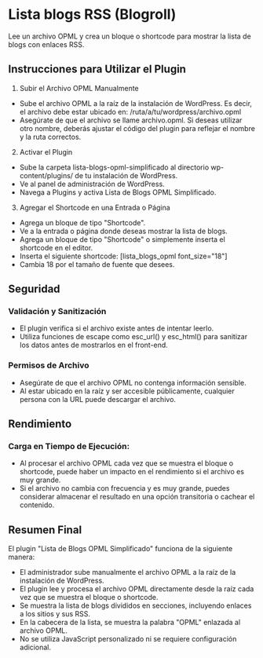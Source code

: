 # Lista blogs RSS (Blogroll)
Lee un archivo OPML y crea un bloque o shortcode para mostrar la lista de blogs con enlaces RSS.
## Instrucciones para Utilizar el Plugin
1. Subir el Archivo OPML Manualmente
- Sube el archivo OPML a la raíz de la instalación de WordPress. Es decir, el archivo debe estar ubicado en:
/ruta/a/tu/wordpress/archivo.opml
- Asegúrate de que el archivo se llame archivo.opml. Si deseas utilizar otro nombre, deberás ajustar el código del plugin para reflejar el nombre y la ruta correctos.
2. Activar el Plugin
- Sube la carpeta lista-blogs-opml-simplificado al directorio wp-content/plugins/ de tu instalación de WordPress.
- Ve al panel de administración de WordPress.
- Navega a Plugins y activa Lista de Blogs OPML Simplificado.
3. Agregar el Shortcode en una Entrada o Página
- Agrega un bloque de tipo "Shortcode".
- Ve a la entrada o página donde deseas mostrar la lista de blogs.
- Agrega un bloque de tipo "Shortcode" o simplemente inserta el shortcode en el editor.
- Inserta el siguiente shortcode:
[lista_blogs_opml font_size="18"]
- Cambia 18 por el tamaño de fuente que desees.
## Seguridad
### Validación y Sanitización
- El plugin verifica si el archivo existe antes de intentar leerlo.
- Utiliza funciones de escape como esc_url() y esc_html() para sanitizar los datos antes de mostrarlos en el front-end.
### Permisos de Archivo
- Asegúrate de que el archivo OPML no contenga información sensible.
- Al estar ubicado en la raíz y ser accesible públicamente, cualquier persona con la URL puede descargar el archivo.
## Rendimiento
### Carga en Tiempo de Ejecución:
- Al procesar el archivo OPML cada vez que se muestra el bloque o shortcode, puede haber un impacto en el rendimiento si el archivo es muy grande.
- Si el archivo no cambia con frecuencia y es muy grande, puedes considerar almacenar el resultado en una opción transitoria o cachear el contenido.
## Resumen Final
El plugin "Lista de Blogs OPML Simplificado" funciona de la siguiente manera:
- El administrador sube manualmente el archivo OPML a la raíz de la instalación de WordPress.
- El plugin lee y procesa el archivo OPML directamente desde la raíz cada vez que se muestra el bloque o shortcode.
- Se muestra la lista de blogs divididos en secciones, incluyendo enlaces a los sitios y sus RSS.
- En la cabecera de la lista, se muestra la palabra "OPML" enlazada al archivo OPML.
- No se utiliza JavaScript personalizado ni se requiere configuración adicional.
